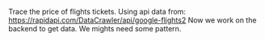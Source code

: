 Trace the price of flights tickets.
Using api data from: https://rapidapi.com/DataCrawler/api/google-flights2
Now we work on the backend to get data.
We mights need some pattern.
